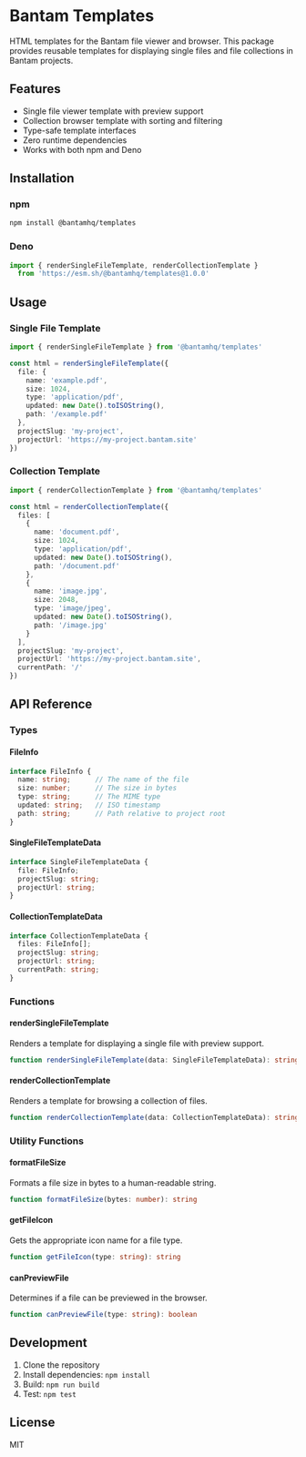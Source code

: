 # Bantam Templates

HTML templates for the Bantam file viewer and browser. This package provides reusable templates for displaying single files and file collections in Bantam projects.

## Features

- Single file viewer template with preview support
- Collection browser template with sorting and filtering
- Type-safe template interfaces
- Zero runtime dependencies
- Works with both npm and Deno

## Installation

### npm

```bash
npm install @bantamhq/templates
```

### Deno

```typescript
import { renderSingleFileTemplate, renderCollectionTemplate } 
  from 'https://esm.sh/@bantamhq/templates@1.0.0'
```

## Usage

### Single File Template

```typescript
import { renderSingleFileTemplate } from '@bantamhq/templates'

const html = renderSingleFileTemplate({
  file: {
    name: 'example.pdf',
    size: 1024,
    type: 'application/pdf',
    updated: new Date().toISOString(),
    path: '/example.pdf'
  },
  projectSlug: 'my-project',
  projectUrl: 'https://my-project.bantam.site'
})
```

### Collection Template

```typescript
import { renderCollectionTemplate } from '@bantamhq/templates'

const html = renderCollectionTemplate({
  files: [
    {
      name: 'document.pdf',
      size: 1024,
      type: 'application/pdf',
      updated: new Date().toISOString(),
      path: '/document.pdf'
    },
    {
      name: 'image.jpg',
      size: 2048,
      type: 'image/jpeg',
      updated: new Date().toISOString(),
      path: '/image.jpg'
    }
  ],
  projectSlug: 'my-project',
  projectUrl: 'https://my-project.bantam.site',
  currentPath: '/'
})
```

## API Reference

### Types

#### FileInfo

```typescript
interface FileInfo {
  name: string;      // The name of the file
  size: number;      // The size in bytes
  type: string;      // The MIME type
  updated: string;   // ISO timestamp
  path: string;      // Path relative to project root
}
```

#### SingleFileTemplateData

```typescript
interface SingleFileTemplateData {
  file: FileInfo;
  projectSlug: string;
  projectUrl: string;
}
```

#### CollectionTemplateData

```typescript
interface CollectionTemplateData {
  files: FileInfo[];
  projectSlug: string;
  projectUrl: string;
  currentPath: string;
}
```

### Functions

#### renderSingleFileTemplate

Renders a template for displaying a single file with preview support.

```typescript
function renderSingleFileTemplate(data: SingleFileTemplateData): string
```

#### renderCollectionTemplate

Renders a template for browsing a collection of files.

```typescript
function renderCollectionTemplate(data: CollectionTemplateData): string
```

### Utility Functions

#### formatFileSize

Formats a file size in bytes to a human-readable string.

```typescript
function formatFileSize(bytes: number): string
```

#### getFileIcon

Gets the appropriate icon name for a file type.

```typescript
function getFileIcon(type: string): string
```

#### canPreviewFile

Determines if a file can be previewed in the browser.

```typescript
function canPreviewFile(type: string): boolean
```

## Development

1. Clone the repository
2. Install dependencies: `npm install`
3. Build: `npm run build`
4. Test: `npm test`

## License

MIT 